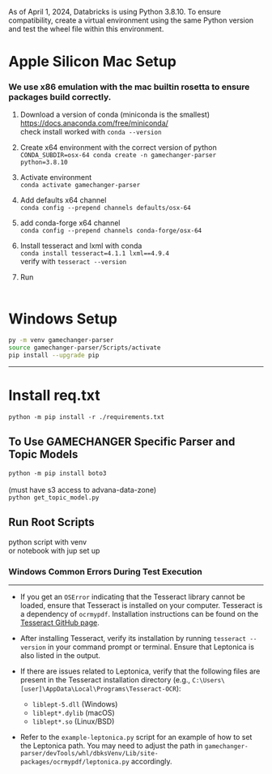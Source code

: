 As of April 1, 2024, Databricks is using Python 3.8.10. To ensure compatibility, create a virtual environment using the same Python version and test the wheel file within this environment.

# Apple Silicon Mac Setup
### We use x86 emulation with the mac builtin rosetta to ensure packages build correctly.

1. Download a version of conda (miniconda is the smallest) https://docs.anaconda.com/free/miniconda/ \
check install worked with ```conda --version```

2. Create x64 environment with the correct version of python \
    ```CONDA_SUBDIR=osx-64 conda create -n gamechanger-parser python=3.8.10```

3. Activate environment \
    ```conda activate gamechanger-parser```

4. Add defaults x64 channel \
    ```conda config --prepend channels defaults/osx-64```

5. add conda-forge x64 channel \
    ```conda config --prepend channels conda-forge/osx-64```

6. Install tesseract and lxml with conda \
    ```conda install tesseract=4.1.1 lxml==4.9.4``` \
    verify with ```tesseract --version```

7. Run 
<br><br>
# Windows Setup

```bash
py -m venv gamechanger-parser
source gamechanger-parser/Scripts/activate
pip install --upgrade pip
```

---
# Install req.txt
```python -m pip install -r ./requirements.txt``` <br>

## To Use GAMECHANGER Specific Parser and Topic Models
```python -m pip install boto3```<br><br>
(must have s3 access to advana-data-zone)<br>
```python get_topic_model.py```

## Run Root Scripts
python script with venv <br>
or notebook with jup set up

### Windows Common Errors During Test Execution
---
- If you get an `OSError` indicating that the Tesseract library cannot be loaded, ensure that Tesseract is installed on your computer. Tesseract is a dependency of `ocrmypdf`. Installation instructions can be found on the [Tesseract GitHub page](https://github.com/UB-Mannheim/tesseract/wiki).

- After installing Tesseract, verify its installation by running `tesseract --version` in your command prompt or terminal. Ensure that Leptonica is also listed in the output.

- If there are issues related to Leptonica, verify that the following files are present in the Tesseract installation directory (e.g., `C:\Users\[user]\AppData\Local\Programs\Tesseract-OCR`):
  - `liblept-5.dll` (Windows)
  - `liblept*.dylib` (macOS)
  - `liblept*.so` (Linux/BSD)

- Refer to the `example-leptonica.py` script for an example of how to set the Leptonica path. You may need to adjust the path in `gamechanger-parser/devTools/whl/dbksVenv/Lib/site-packages/ocrmypdf/leptonica.py` accordingly.
